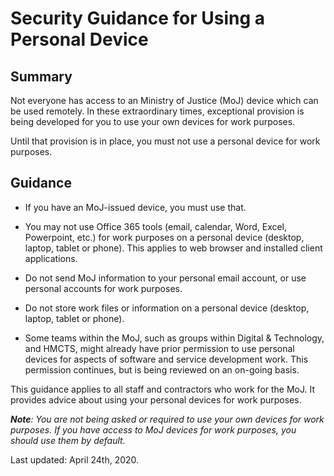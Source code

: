 # Security Guidance for Using a Personal Device

## Summary

Not everyone has access to an Ministry of Justice \(MoJ\) device which can be used remotely. In these extraordinary times, exceptional provision is being developed for you to use your own devices for work purposes.

Until that provision is in place, you must not use a personal device for work purposes.

## Guidance

-   If you have an MoJ-issued device, you must use that.

-   You may not use Office 365 tools \(email, calendar, Word, Excel, Powerpoint, etc.\) for work purposes on a personal device \(desktop, laptop, tablet or phone\). This applies to web browser and installed client applications.

-   Do not send MoJ information to your personal email account, or use personal accounts for work purposes.

-   Do not store work files or information on a personal device \(desktop, laptop, tablet or phone\).

-   Some teams within the MoJ, such as groups within Digital & Technology, and HMCTS, might already have prior permission to use personal devices for aspects of software and service development work. This permission continues, but is being reviewed on an on-going basis.


This guidance applies to all staff and contractors who work for the MoJ. It provides advice about using your personal devices for work purposes.

***Note**: You are not being asked or required to use your own devices for work purposes. If you have access to MoJ devices for work purposes, you should use them by default.*

Last updated: April 24th, 2020.

